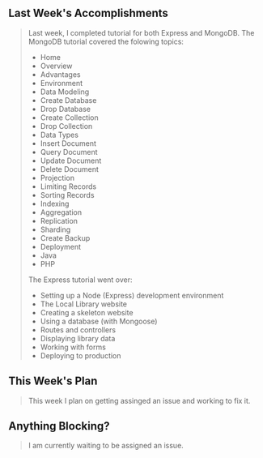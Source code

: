 <h2>Last Week's Accomplishments</h2>

<blockquote>
  <p>Last week, I completed tutorial for both Express and MongoDB. The MongoDB tutorial covered the folowing topics:</p>

<ul>
<li>Home </li>
<li>Overview </li>
<li>Advantages </li>
<li>Environment </li>
<li>Data Modeling </li>
<li>Create Database </li>
<li>Drop Database </li>
<li>Create Collection </li>
<li>Drop Collection </li>
<li>Data Types </li>
<li>Insert Document </li>
<li>Query Document </li>
<li>Update Document </li>
<li>Delete Document </li>
<li>Projection </li>
<li>Limiting Records </li>
<li>Sorting Records </li>
<li>Indexing </li>
<li>Aggregation </li>
<li>Replication </li>
<li>Sharding </li>
<li>Create Backup </li>
<li>Deployment </li>
<li>Java </li>
<li>PHP </li>

 </ul>

<p>The Express tutorial went over: </p>

<ul>
<li>Setting up a Node (Express) development environment </li>
<li>The Local Library website </li>
<li>Creating a skeleton website </li>
<li>Using a database (with Mongoose) </li>
<li>Routes and controllers </li>
<li>Displaying library data </li>
<li>Working with forms </li>
<li>Deploying to production </li>
</ul>

</blockquote>

<h2>This Week's Plan</h2>

<blockquote>
  <p>This week I plan on getting assinged an issue and working to fix it.  </p>
</blockquote>

<h2>Anything Blocking?</h2>

<blockquote>
  <p>I am currently waiting to be assigned an issue.</p>
</blockquote>
